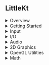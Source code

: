 ## LittleKt

<details>
<summary>Overview</summary>
<div markdown="1">
-   [Context and ContextListener](/wiki/framework/context-and-contextlistener)
-   [Coroutines and Threads](/wiki/framework/coroutines-and-threads)
-   [The Game Class](/wiki/framework/the-game-class)
-   [Logging](/wiki/framework/logging)
</div>
</details>

<details>
<summary>Getting Started</summary>
<div markdown="1">
-   [First application](/wiki/starting/first-application)
-   [First game](/wiki/starting/first-game)
</div>
</details>

<details>
<summary>Input</summary>
<div markdown="1">
-   [Mouse and Keyboard](/wiki/input/mouse-and-keyboard)
-   [Gamepads](/wiki/input/gamepads)
-   Types
    -   [Polling](/wiki/input/types/polling)
    -   [Event based](/wiki/input/types/event-based)
-   [Cursor](/wiki/input/cursor)
</div>
</details>

<details>
<summary>I/O</summary>
<div markdown="1">
-   [Virtual File System](/wiki/io/virtual-file-system)
-   [Assets](/wiki/io/assets)
</div>
</details>

<details>
<summary>Audio</summary>
<div markdown="1">
-   [Audio Clips](/wiki/audio/audio-clips)
-   [Audio Streaming](/wiki/audio/audio-streaming)
</div>
</details>

<details>
<summary>2D Graphics</summary>
<div markdown="1">
-   [SpriteBatch](/wiki/2d/spritebatch)
-   [Textures and TextureSlices](/wiki/2d/textures-and-textureslices)
-   [Texture Atlas]
-   Fonts
    -   [Bitmap Fonts](/wiki/2d/fonts/bitmap-fonts)
    -   [TTF Files and Rendering]
    -   [Glyph Layouts](/wiki/2d/fonts/glyph-layouts)
-   [Cameras and Viewports]
-   [Creating and Playing Animations]
-   [Creating and Emitting Particles]
-   Tilemaps
    -   [LDtk](/wiki/2d/tilemaps/ldtk)
    -   [Tiled]
</div>
</details>

<details>
<summary>OpenGL Utilities</summary>
<div markdown="1">
-   [Stats and GL related calls]
-   [Meshes]
-   [Shaders]
-   [Frame Buffer Objects]
</div>
</details>

<details>
<summary>Math</summary>
<div markdown="1">
-   Vectors
-   Matrices
-   Utility extensions
</div>
</details>
